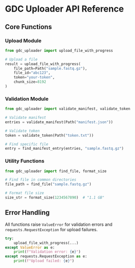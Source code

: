 # GDC Uploader API Reference

## Core Functions

### Upload Module

```python
from gdc_uploader import upload_file_with_progress

# Upload a file
result = upload_file_with_progress(
    file_path=Path("sample.fastq.gz"),
    file_id="abc123", 
    token="your-token",
    chunk_size=8192
)
```

### Validation Module

```python
from gdc_uploader import validate_manifest, validate_token

# Validate manifest
entries = validate_manifest(Path("manifest.json"))

# Validate token
token = validate_token(Path("token.txt"))

# Find specific file
entry = find_manifest_entry(entries, "sample.fastq.gz")
```

### Utility Functions

```python
from gdc_uploader import find_file, format_size

# Find file in common directories
file_path = find_file("sample.fastq.gz")

# Format file size
size_str = format_size(1234567890)  # "1.1 GB"
```

## Error Handling

All functions raise `ValueError` for validation errors and `requests.RequestException` for upload failures.

```python
try:
    upload_file_with_progress(...)
except ValueError as e:
    print(f"Validation error: {e}")
except requests.RequestException as e:
    print(f"Upload failed: {e}")
```